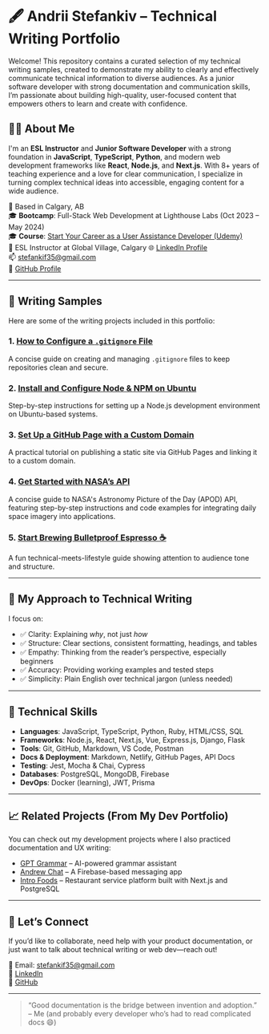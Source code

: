 # 🖋️ Andrii Stefankiv – Technical Writing Portfolio

Welcome! This repository contains a curated selection of my technical writing samples, created to demonstrate my ability to clearly and effectively communicate technical information to diverse audiences. As a junior software developer with strong documentation and communication skills, I’m passionate about building high-quality, user-focused content that empowers others to learn and create with confidence.

## 👨‍💻 About Me

I'm an **ESL Instructor** and **Junior Software Developer** with a strong foundation in **JavaScript**, **TypeScript**, **Python**, and modern web development frameworks like **React**, **Node.js**, and **Next.js**. With 8+ years of teaching experience and a love for clear communication, I specialize in turning complex technical ideas into accessible, engaging content for a wide audience.

📍 Based in Calgary, AB  
🎓 **Bootcamp**: Full-Stack Web Development at Lighthouse Labs (Oct 2023 – May 2024)  
🎓 **Course**: [Start Your Career as a User Assistance Developer (Udemy)](https://www.udemy.com/course/start-your-career-as-user-assistance-developer/?couponCode=ST14MT150425G1)  
💬 ESL Instructor at Global Village, Calgary
🌐 [LinkedIn Profile](https://www.linkedin.com/in/andrii-stefankiv/)  
📫 stefankif35@gmail.com  
🔗 [GitHub Profile](https://github.com/AStefankiv)  

---

## 📘 Writing Samples

Here are some of the writing projects included in this portfolio:

### 1. [How to Configure a `.gitignore` File](./how_to_configure_a_gitignore_file.md)
A concise guide on creating and managing `.gitignore` files to keep repositories clean and secure.

### 2. [Install and Configure Node & NPM on Ubuntu](./install_and_configure_node_&_npm_on_ubuntu.md)
Step-by-step instructions for setting up a Node.js development environment on Ubuntu-based systems.

### 3. [Set Up a GitHub Page with a Custom Domain](./setup_a_github_page_with_a_custom_domain.md)
A practical tutorial on publishing a static site via GitHub Pages and linking it to a custom domain.

### 4. [Get Started with NASA’s API](./NASA_api_documentation.md)
A concise guide to NASA's Astronomy Picture of the Day (APOD) API, featuring step-by-step instructions and code examples for integrating daily space imagery into applications.

### 5. [Start Brewing Bulletproof Espresso ☕](./start_brewing_bulletproof_espresso.md)
A fun technical-meets-lifestyle guide showing attention to audience tone and structure.

---

## 🧠 My Approach to Technical Writing

I focus on:

- ✅ Clarity: Explaining *why*, not just *how*
- ✅ Structure: Clear sections, consistent formatting, headings, and tables
- ✅ Empathy: Thinking from the reader’s perspective, especially beginners
- ✅ Accuracy: Providing working examples and tested steps
- ✅ Simplicity: Plain English over technical jargon (unless needed)

---

## 🔧 Technical Skills

- **Languages**: JavaScript, TypeScript, Python, Ruby, HTML/CSS, SQL  
- **Frameworks**: Node.js, React, Next.js, Vue, Express.js, Django, Flask  
- **Tools**: Git, GitHub, Markdown, VS Code, Postman  
- **Docs & Deployment**: Markdown, Netlify, GitHub Pages, API Docs  
- **Testing**: Jest, Mocha & Chai, Cypress  
- **Databases**: PostgreSQL, MongoDB, Firebase  
- **DevOps**: Docker (learning), JWT, Prisma  

---

## 📈 Related Projects (From My Dev Portfolio)

You can check out my development projects where I also practiced documentation and UX writing:

- [GPT Grammar](https://gptgrammar.netlify.app/) – AI-powered grammar assistant  
- [Andrew Chat](https://andrew-chatt.netlify.app/) – A Firebase-based messaging app  
- [Intro Foods](https://github.com/AStefankiv/intro-foods) – Restaurant service platform built with Next.js and PostgreSQL  

---

## 💬 Let’s Connect

If you’d like to collaborate, need help with your product documentation, or just want to talk about technical writing or web dev—reach out!

📧 Email: stefankif35@gmail.com  
🔗 [LinkedIn](https://www.linkedin.com/in/andrii-stefankiv/)  
🐙 [GitHub](https://github.com/AStefankiv)

---

> “Good documentation is the bridge between invention and adoption.”  
> – Me (and probably every developer who’s had to read complicated docs 😄)